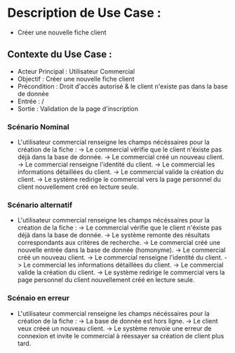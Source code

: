 # Description de Use Case :
 - Créer une nouvelle fiche client

## Contexte du Use Case :
 - Acteur Principal : Utilisateur Commercial
 - Objectif : Créer une nouvelle fiche client
 - Précondition : Droit d'accès autorisé & le client n'existe pas dans la base de donnée
 - Entrée : /
 - Sortie : Validation de la page d'inscription

### Scénario Nominal
 - L'utilisateur commercial renseigne les champs nécéssaires pour la création de la fiche :
 -> Le commercial vérifie que le client n'éxiste pas déjà dans la base de donnée.
 -> Le commercial créé un nouveau client.
 -> Le commercial renseigne l'identité du client.
 -> Le commercial les informations détaillées du client.
 -> Le commercial valide la création du client.
 -> Le système redirige le commercial vers la page personnel du client nouvellement créé en lecture seule.

### Scénario alternatif
 - L'utilisateur commercial renseigne les champs nécéssaires pour la création de la fiche :
 -> Le commercial vérifie que le client n'éxiste pas déjà dans la base de donnée.
 -> Le système remonte des résultats correspondants aux critères de recherche.
 -> Le commercial créé une nouvelle entrée dans la base de donnée (homonyme).
 -> Le commercial créé un nouveau client.
 -> Le commercial renseigne l'identité du client.
 -> Le commercial les informations détaillées du client.
 -> Le commercial valide la création du client.
 -> Le système redirige le commercial vers la page personnel du client nouvellement créé en lecture seule.

### Scénaio en erreur
- L'utilisateur commercial renseigne les champs nécéssaires pour la création de la fiche :
-> La base de donnée est hors ligne.
-> Le client veux créeé un nouveau client.
-> Le système renvoie une erreur de connexion et invite le commercial à réessayer sa création de client plus tard.